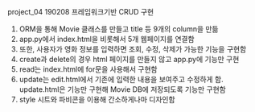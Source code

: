project_04  190208 프레임워크기반 CRUD 구현

1. ORM을 통해 Movie 클래스를 만들고 title 등 9개의 column을 만듦
2. app.py에서 index.html을 비롯해서 5개 웹페이지를 연결함
3. 또한, 사용자가 영화 정보를 입력하면 조회, 수정, 삭제가 가능한 기능을 구현함
4. create과 delete의 경우 html 페이지를 만들지 않고 app.py에 기능만 구현
5. read는 index.html에 for문을 사용해서 구현함
6. update는 edit.html에서 기존에 입력한 내용을 보여주고 수정하게 함.
   update.html은 기능만 구현해 Movie DB에 저장되도록 기능만 구현함
7. style 시트와 파비콘을 이용해 간소하게나마 디자인함







